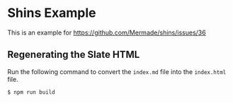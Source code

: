 # Shins Example

This is an example for https://github.com/Mermade/shins/issues/36

## Regenerating the Slate HTML

Run the following command to convert the `index.md` file into the `index.html` file.  

```bash
$ npm run build
```
